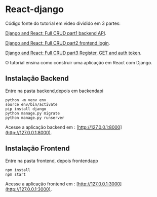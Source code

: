 # React-django


Código fonte do tutorial em video dividido em 3 partes:

[Django and React: Full CRUD part1 backend API](https://www.youtube.com/watch?v=junWE5DoaVk).

[Django and React: Full CRUD part2 frontend login](https://www.youtube.com/watch?v=rJKoS5HkV8o).

[Django and React: Full CRUD part3 Register, GET and auth token](https://www.youtube.com/watch?v=35pAOQpkQio&t=1316s).


O tutorial ensina como construir uma aplicação em React com Django.

 
## Instalação Backend

Entre na pasta backend,depois em backendapi

```
python -m venv env
source env/bin/activate
pip install django
python manage.py migrate
python manage.py runserver

```

Acesse a aplicação backend em : [http://127.0.0.1:8000](http://127.0.0.1:8000).


## Instalação Frontend 

Entre na pasta frontend, depois frontendapp

```
npm install
npm start

```



Acesse a aplicação frontend em : [http://127.0.0.1:3000](http://127.0.0.1:3000).
